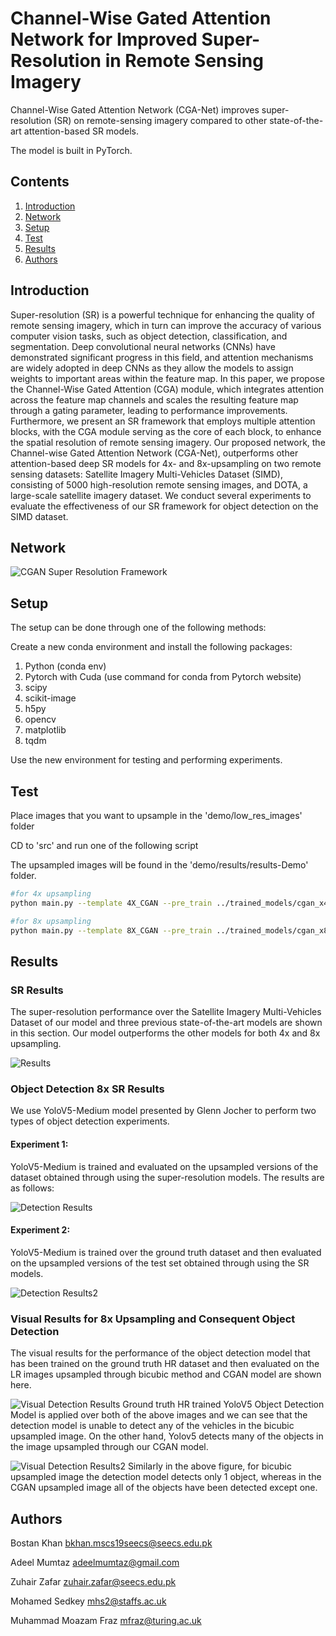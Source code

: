 # Channel-Wise Gated Attention Network for Improved Super-Resolution in Remote Sensing Imagery
Channel-Wise Gated Attention Network (CGA-Net) improves super-resolution (SR) on remote-sensing imagery compared to other state-of-the-art attention-based SR models.

The model is built in PyTorch.

## Contents
1. [Introduction](#introduction)
2. [Network](#network)
3. [Setup](#setup)
4. [Test](#test)
5. [Results](#results)
6. [Authors](#authors)

## Introduction

Super-resolution (SR) is a powerful technique for enhancing the quality of remote sensing imagery, which in turn can improve the accuracy of various computer vision tasks, such as object detection, classification, and segmentation. Deep convolutional neural networks (CNNs) have demonstrated significant progress in this field, and attention mechanisms are widely adopted in deep CNNs as they allow the models to assign weights to important areas within the feature map. In this paper, we propose the Channel-Wise Gated Attention (CGA) module, which integrates attention across the feature map channels and scales the resulting feature map through a gating parameter, leading to performance improvements. Furthermore, we present an SR framework that employs multiple attention blocks, with the CGA module serving as the core of each block, to enhance the spatial resolution of remote sensing imagery. Our proposed network, the Channel-wise Gated Attention Network (CGA-Net), outperforms other attention-based deep SR models for 4x- and 8x-upsampling on two remote sensing datasets: Satellite Imagery Multi-Vehicles Dataset (SIMD), consisting of 5000 high-resolution remote sensing images, and DOTA, a large-scale satellite imagery dataset. 
We conduct several experiments to evaluate the effectiveness of our SR framework for object detection on the SIMD dataset.

## Network

![CGAN Super Resolution Framework](/figures/CGA-Net_complete.png)

## Setup
The setup can be done through one  of the following methods:

Create a new conda environment and install the following packages:

1. Python (conda env)
2. Pytorch with Cuda (use command for conda from Pytorch website)
3. scipy
4. scikit-image
5. h5py
6. opencv
7. matplotlib
8. tqdm

Use the new environment for testing and performing experiments.

## Test

Place images that you want to upsample in the 'demo/low_res_images' folder

CD to 'src' and run one of the following script

The upsampled images will be found in the 'demo/results/results-Demo' folder.

```bash
#for 4x upsampling
python main.py --template 4X_CGAN --pre_train ../trained_models/cgan_x4.pt --n_GPUs=2 --data_test Demo --dir_demo ../demo/low_res_images --test_only --save ../demo/results --save_results

#for 8x upsampling
python main.py --template 8X_CGAN --pre_train ../trained_models/cgan_x8.pt --n_GPUs=2 --data_test Demo --dir_demo ../demo/low_res_images --test_only --save ../demo/results --save_results
```

## Results

### SR Results

The super-resolution performance over the Satellite Imagery Multi-Vehicles Dataset of our model and three previous state-of-the-art models are shown in this section. Our model outperforms the other models for both 4x and 8x upsampling.

![Results](/figures/results.png)

### Object Detection 8x SR Results

We use YoloV5-Medium model presented by Glenn Jocher to perform two types of object detection experiments.

#### Experiment 1:
YoloV5-Medium is trained and evaluated on the upsampled versions of the dataset obtained through using the super-resolution models. The results are as follows:

![Detection Results](/figures/Detection_Results.png)

#### Experiment 2:
YoloV5-Medium is trained over the ground truth dataset and then evaluated on the upsampled versions of the test set obtained through using the SR models.

![Detection Results2](/figures/detection_results2.png)

### Visual Results for 8x Upsampling and Consequent Object Detection

The visual results for the performance of the object detection model that has been trained on the ground truth HR dataset and then evaluated on the LR images upsampled through bicubic method and CGAN model are shown here. 

![Visual Detection Results](/figures/compare1.png)
Ground truth HR trained YoloV5 Object Detection Model is applied over both of the above images and we can see that the detection model is unable to detect any of the vehicles in the bicubic upsampled image. On the other hand, Yolov5 detects many of the objects in the image upsampled through our CGAN model.

![Visual Detection Results2](/figures/compare2.png)
Similarly in the above figure, for bicubic upsampled image the detection model detects only 1 object, whereas in the CGAN upsampled image all of the objects have been detected except one.

## Authors

Bostan Khan <bkhan.mscs19seecs@seecs.edu.pk>

Adeel Mumtaz <adeelmumtaz@gmail.com>

Zuhair Zafar <zuhair.zafar@seecs.edu.pk>

Mohamed Sedkey <mhs2@staffs.ac.uk>

Muhammad Moazam Fraz <mfraz@turing.ac.uk>